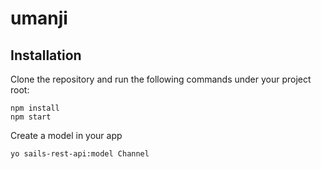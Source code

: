# umanji

## Installation

Clone the repository and run the following commands under your project root:

```
npm install
npm start
```


Create a model in your app

```
yo sails-rest-api:model Channel
```
